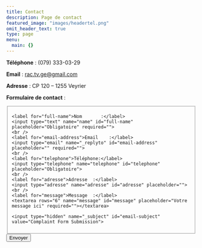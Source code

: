 ```yaml
---
title: Contact
description: Page de contact
featured_image: "images/headertel.png"
omit_header_text: true
type: page
menu:
  main: {}
---
```

**Téléphone** : (079) 333-03-29

**Email** :  rac.tv.ge@gmail.com

**Adresse** : CP 120 – 1255 Veyrier

**Formulaire de contact** :

<form id="fs-frm" name="complaint-form" accept-charset="utf-8" action="https://formspree.io/rac.tv.ge@gmail.com" method="post">
  <fieldset id="fs-frm-inputs">

    <label for="full-name">Nom       :</label>
    <input type="text" name="name" id="full-name" placeholder="Obligatoire" required="">
    <br />
    <label for="email-address">Email    :</label>
    <input type="email" name="_replyto" id="email-address" placeholder="" required="">
    <br />
    <label for="telephone">Téléphone:</label>
    <input type="telephone" name="telephone" id="telephone" placeholder="Obligatoire">
    <br />
    <label for="adresse">Adresse  :</label>
    <input type="adresse" name="adresse" id="adresse" placeholder="">
    <br />
    <label for="message">Message  :</label>
    <textarea rows="6" name="message" id="message" placeholder="Votre message ici" required=""></textarea>

    <input type="hidden" name="_subject" id="email-subject" value="Complaint Form Submission">
  </fieldset>
  <input type="submit" value="Envoyer">
</form>
